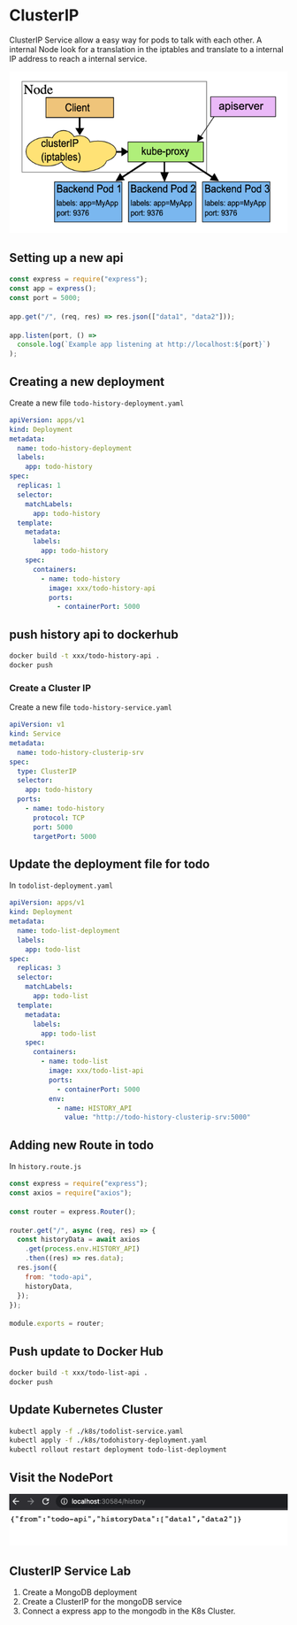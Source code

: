 # ClusterIP

ClusterIP Service allow a easy way for pods to talk with each other.
A internal Node look for a translation in the iptables and translate to a internal IP address to reach a internal service.

![cluster-ip](_media/k8s_clusterip_architecture.png)

## Setting up a new api

```js
const express = require("express");
const app = express();
const port = 5000;

app.get("/", (req, res) => res.json(["data1", "data2"]));

app.listen(port, () =>
  console.log(`Example app listening at http://localhost:${port}`)
);
```

## Creating a new deployment

Create a new file `todo-history-deployment.yaml`

```yaml
apiVersion: apps/v1
kind: Deployment
metadata:
  name: todo-history-deployment
  labels:
    app: todo-history
spec:
  replicas: 1
  selector:
    matchLabels:
      app: todo-history
  template:
    metadata:
      labels:
        app: todo-history
    spec:
      containers:
        - name: todo-history
          image: xxx/todo-history-api
          ports:
            - containerPort: 5000
```

## push history api to dockerhub

```bash
docker build -t xxx/todo-history-api .
docker push
```

### Create a Cluster IP

Create a new file `todo-history-service.yaml`

```yaml
apiVersion: v1
kind: Service
metadata:
  name: todo-history-clusterip-srv
spec:
  type: ClusterIP
  selector:
    app: todo-history
  ports:
    - name: todo-history
      protocol: TCP
      port: 5000
      targetPort: 5000
```

## Update the deployment file for todo

In `todolist-deployment.yaml`

```yaml
apiVersion: apps/v1
kind: Deployment
metadata:
  name: todo-list-deployment
  labels:
    app: todo-list
spec:
  replicas: 3
  selector:
    matchLabels:
      app: todo-list
  template:
    metadata:
      labels:
        app: todo-list
    spec:
      containers:
        - name: todo-list
          image: xxx/todo-list-api
          ports:
            - containerPort: 5000
          env:
            - name: HISTORY_API
              value: "http://todo-history-clusterip-srv:5000"
```

## Adding new Route in todo

In `history.route.js`

```js
const express = require("express");
const axios = require("axios");

const router = express.Router();

router.get("/", async (req, res) => {
  const historyData = await axios
    .get(process.env.HISTORY_API)
    .then((res) => res.data);
  res.json({
    from: "todo-api",
    historyData,
  });
});

module.exports = router;
```

## Push update to Docker Hub

```bash
docker build -t xxx/todo-list-api .
docker push
```

## Update Kubernetes Cluster

```bash
kubectl apply -f ./k8s/todolist-service.yaml
kubectl apply -f ./k8s/todohistory-deployment.yaml
kubectl rollout restart deployment todo-list-deployment
```

## Visit the NodePort

![historyapi](_media/k8s-todo-historyapi.png)

## ClusterIP Service Lab

1. Create a MongoDB deployment
2. Create a ClusterIP for the mongoDB service
3. Connect a express app to the mongodb in the K8s Cluster.
